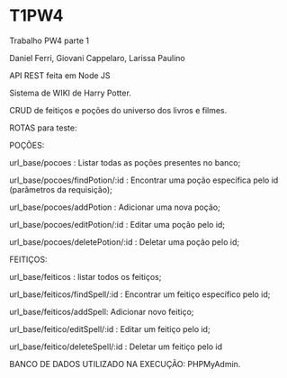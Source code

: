 # T1PW4
Trabalho PW4 parte 1

Daniel Ferri, Giovani Cappelaro, Larissa Paulino

API REST feita em Node JS

Sistema de WIKI de Harry Potter.

CRUD de feitiços e poções do universo dos livros e filmes.

ROTAS para teste:

POÇÕES:

url_base/pocoes : Listar todas as poções presentes no banco;

url_base/pocoes/findPotion/:id : Encontrar uma poção específica pelo id (parâmetros da requisição);

url_base/pocoes/addPotion : Adicionar uma nova poção;

url_base/pocoes/editPotion/:id : Editar uma poção pelo id;

url_base/pocoes/deletePotion/:id : Deletar uma poção pelo id;


FEITIÇOS:

url_base/feiticos : listar todos os feitiços;

url_base/feiticos/findSpell/:id : Encontrar um feitiço específico pelo id;

url_base/feiticos/addSpell: Adicionar novo feitiço;

url_base/feitico/editSpell/:id : Editar um feitiço pelo id;

url_base/feitico/deleteSpell/:id : Deletar um feitiço pelo id


BANCO DE DADOS UTILIZADO NA EXECUÇÃO: PHPMyAdmin.
